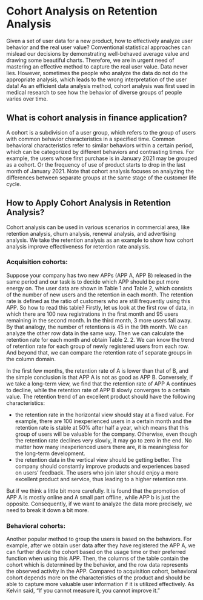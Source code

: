 # Cohort Analysis on Retention Analysis
Given a set of user data for a new product, how to effectively analyze user behavior and the real user value? Conventional statistical approaches can mislead our decisions by demonstrating well-behaved average value and drawing some beautiful charts. Therefore, we are in urgent need of mastering an effective method to capture the real user value. Data never lies. However, sometimes the people who analyze the data do not do the appropriate analysis, which leads to the wrong interpretation of the user data! As an efficient data analysis method, cohort analysis was first used in medical research to see how the behavior of diverse groups of people varies over time.

## What is cohort analysis in finance application?

A cohort is a subdivision of a user group, which refers to the group of users with common behavior characteristics in a specified time. Common behavioral characteristics refer to similar behaviors within a certain period, which can be categorized by different behaviors and contrasting times. For example, the users whose first purchase is in January 2021 may be grouped as a cohort. Or the frequency of use of product starts to drop in the last month of January 2021. Note that cohort analysis focuses on analyzing the differences between separate groups at the same stage of the customer life cycle.

## How to Apply Cohort Analysis in Retention Analysis?

Cohort analysis can be used in various scenarios in commercial area, like retention analysis, churn analysis, renewal analysis, and advertising analysis. We take the retention analysis as an example to show how cohort analysis improve effectiveness for retention rate analysis.

### Acquisition cohorts:
Suppose your company has two new APPs (APP A, APP B) released in the same period and our task is to decide which APP should be put more energy on. The user data are shown in Table 1 and Table 2, which consists of the number of new users and the retention in each month. The retention rate is defined as the ratio of customers who are still frequently using this APP. So how to read this table? Firstly, let us look at the first row of data, in which there are 100 new registrations in the first month and 95 users remaining in the second month. In the third month, 3 more users fall away. By that analogy, the number of retentions is 45 in the 9th month. We can analyze the other row data in the same way. Then we can calculate the retention rate for each month and obtain Table 2. 2. We can know the trend of retention rate for each group of newly registered users from each row. And beyond that, we can compare the retention rate of separate groups in the column domain.

In the first few months, the retention rate of A is lower than that of B, and the simple conclusion is that APP A is not as good as APP B. Conversely, if we take a long-term view, we find that the retention rate of APP A continues to decline, while the retention rate of APP B slowly converges to a certain value. The retention trend of an excellent product should have the following characteristics:

- the retention rate in the horizontal view should stay at a fixed value. For example, there are 100 inexperienced users in a certain month and the retention rate is stable at 50% after half a year, which means that this group of users will be valuable for the company. Otherwise, even though the retention rate declines very slowly, it may go to zero in the end. No matter how many inexperienced users there are, it is meaningless for the long-term development.
- the retention data in the vertical view should be getting better. The company should constantly improve products and experiences based on users’ feedback. The users who join later should enjoy a more excellent product and service, thus leading to a higher retention rate.
  
But if we think a little bit more carefully. It is found that the promotion of APP A is mostly online and A small part offline, while APP b is just the opposite. Consequently, if we want to analyze the data more precisely, we need to break it down a bit more.

### Behavioral cohorts:
Another popular method to group the users is based on the behaviors. For example, after we obtain user data after they have registered the APP A, we can further divide the cohort based on the usage time or their preferred function when using this APP. Then, the columns of the table contain the cohort which is determined by the behavior, and the row data represents the observed activity in the APP. Compared to acquisition cohort, behavioral cohort depends more on the characteristics of the product and should be able to capture more valuable user information if it is utilized effectively. As Kelvin said, “If you cannot measure it, you cannot improve it.”

  
